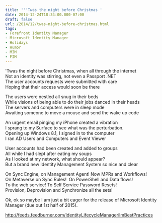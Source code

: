 ```yaml
---
title: '''Twas the night before Christmas '
date: 2014-12-24T18:34:00.000-07:00
draft: false
url: /2014/12/twas-night-before-christmas.html
tags: 
- Forefront Identity Manager
- Microsoft Identity Manager
- Holidays
- Humor
- MIM
- FIM
---
```


'Twas the night before Christmas, when all through the internet  
Not an identity was stirring, not even a Passport .NET  
The user accounts requests were submitted with care  
Hoping that their access would soon be there  
  
The users were nestled all snug in their beds  
While visions of being able to do their jobs danced in their heads  
The servers and computers were in sleep mode  
Awaiting someone to move a mouse and send the wake up code  
  
An urgent email pinging my iPhone created a vibration  
I sprang to my Surface to see what was the perturbation.  
Opening up Windows 8.1, I signed in to the computer  
I ran AD Users and Computers and Event Viewer  
  
User accounts had been created and added to groups  
All while I had slept after eating my soups  
As I looked at my network, what should appear?  
But a brand new Identity Management System so nice and clear  
  
On Sync Engine, on Management Agent! Now MPRs and Workflows!  
On Metaverse on Sync Rules!  On PowerShell and Data flows!  
To the web service! To Self Service Password Resets!  
Provision, Deprovision and Synchronize all the sets!  
  
  
Ok, ok so maybe I am just a bit eager for the release of Microsoft Identity Manager (due out 1st half of 2015).  
  

http://feeds.feedburner.com/IdentityLifecycleManagerilmBestPractices